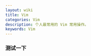 ```yaml
---
layout: wiki
title: Vim
categories: Vim
description: 个人最常用的 Vim 常用操作。
keywords: Vim
---
```


### 测试一下
